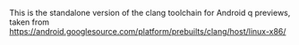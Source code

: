 This is the standalone version of the clang toolchain for Android q previews, taken from https://android.googlesource.com/platform/prebuilts/clang/host/linux-x86/
